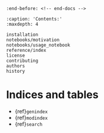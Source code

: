 ```{include} ../README.md
:end-before: <!-- end-docs -->
```

```{toctree}
:caption: 'Contents:'
:maxdepth: 4

installation
notebooks/motivation
notebooks/usage_notebook
reference/index
license
contributing
authors
history
```

<!-- notebooks/motivation -->
<!-- notebooks/usage_notebook -->

# Indices and tables

- {ref}`genindex`
- {ref}`modindex`
- {ref}`search`
